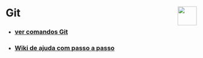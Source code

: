 <div><h1> Git <img align="right" width="50px" src="https://github.com/gladsonsimoes/Git-Help/assets/99969693/80978def-3213-4342-98bf-8107383024f1"></h1></div>

- ### <a href="https://github.com/gladsonsimoes/Git-Help/wiki/Comandos"> ver comandos Git </a>

- ### <a href="https://github.com/gladsonsimoes/Git-Help/wiki"> Wiki de ajuda com passo a passo </a>




